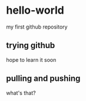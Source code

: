 # hello-world
my first github repository

## trying github
hope to learn it soon

## pulling and pushing
what's that?

